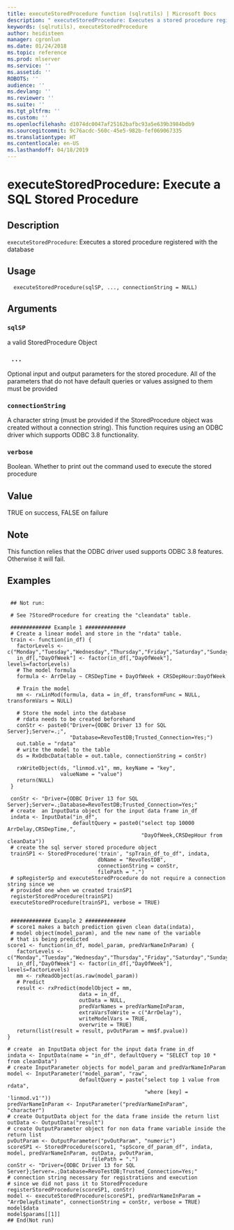 ```yaml
---
title: executeStoredProcedure function (sqlrutils) | Microsoft Docs
description: " executeStoredProcedure: Executes a stored procedure registered with the database "
keywords: (sqlrutils), executeStoredProcedure
author: heidisteen
manager: cgronlun
ms.date: 01/24/2018
ms.topic: reference
ms.prod: mlserver
ms.service: ''
ms.assetid: ''
ROBOTS: ''
audience: ''
ms.devlang: ''
ms.reviewer: ''
ms.suite: ''
ms.tgt_pltfrm: ''
ms.custom: ''
ms.openlocfilehash: d1074dc0047af25162bafbc93a5e639b3984bdb9
ms.sourcegitcommit: 9c76acdc-560c-45e5-982b-fef069067335
ms.translationtype: HT
ms.contentlocale: en-US
ms.lasthandoff: 04/18/2019
---
```

 # <a name="executestoredprocedure-execute-a-sql-stored-procedure"></a>executeStoredProcedure: Execute a SQL Stored Procedure 
 ## <a name="description"></a>Description

`executeStoredProcedure`: Executes a stored procedure registered with the database


 ## <a name="usage"></a>Usage

```   
  executeStoredProcedure(sqlSP, ..., connectionString = NULL)

```

 ## <a name="arguments"></a>Arguments



 ### `sqlSP`
 a valid StoredProcedure Object 



 ### ` ...`
 Optional input and output parameters for the stored procedure. All of the parameters that do not have default queries or values assigned to them must be provided 



 ### `connectionString`
 A character string (must be provided if the StoredProcedure object was created without a connection string). This function requires using an ODBC driver which supports ODBC 3.8 functionality. 



 ### `verbose`
 Boolean. Whether to print out the command used to execute the stored procedure 



 ## <a name="value"></a>Value

TRUE on success, FALSE on failure

 ## <a name="note"></a>Note

This function relies that the ODBC driver used supports ODBC 3.8 features.
Otherwise it will fail.


 ## <a name="examples"></a>Examples

 ```

  ## Not run:

  # See ?StoredProcedure for creating the "cleandata" table.

  ############# Example 1 #############
  # Create a linear model and store in the "rdata" table.
  train <- function(in_df) {
    factorLevels <- c("Monday","Tuesday","Wednesday","Thursday","Friday","Saturday","Sunday")
    in_df[,"DayOfWeek"] <- factor(in_df[,"DayOfWeek"], levels=factorLevels)
    # The model formula
    formula <- ArrDelay ~ CRSDepTime + DayOfWeek + CRSDepHour:DayOfWeek

    # Train the model
    mm <- rxLinMod(formula, data = in_df, transformFunc = NULL, transformVars = NULL)

    # Store the model into the database
    # rdata needs to be created beforehand
    conStr <- paste0("Driver={ODBC Driver 13 for SQL Server};Server=.;",
                     "Database=RevoTestDB;Trusted_Connection=Yes;")
    out.table = "rdata"
    # write the model to the table
    ds = RxOdbcData(table = out.table, connectionString = conStr)

    rxWriteObject(ds, "linmod.v1", mm, keyName = "key",
                  valueName = "value")
    return(NULL)
  }

  conStr <- "Driver={ODBC Driver 13 for SQL Server};Server=.;Database=RevoTestDB;Trusted_Connection=Yes;"
  # create  an InputData object for the input data frame in_df
  indata <- InputData("in_df",
                      defaultQuery = paste0("select top 10000 ArrDelay,CRSDepTime,",
                                            "DayOfWeek,CRSDepHour from cleanData"))
  # create the sql server stored procedure object
  trainSP1 <- StoredProcedure('train', "spTrain_df_to_df", indata,
                              dbName = "RevoTestDB",
                              connectionString = conStr,
                              filePath = ".")
  # spRegisterSp and executeStoredProcedure do not require a connection string since we
  # provided one when we created trainSP1
  registerStoredProcedure(trainSP1)
  executeStoredProcedure(trainSP1, verbose = TRUE)


  ############# Example 2 #############
  # score1 makes a batch prediction given clean data(indata),
  # model object(model_param), and the new name of the variable
  # that is being predicted
score1 <- function(in_df, model_param, predVarNameInParam) {
    factorLevels <- c("Monday","Tuesday","Wednesday","Thursday","Friday","Saturday","Sunday")
    in_df[,"DayOfWeek"] <- factor(in_df[,"DayOfWeek"], levels=factorLevels)
    mm <- rxReadObject(as.raw(model_param))
    # Predict
    result <- rxPredict(modelObject = mm,
                        data = in_df,
                        outData = NULL,
                        predVarNames = predVarNameInParam,
                        extraVarsToWrite = c("ArrDelay"),
                        writeModelVars = TRUE,
                        overwrite = TRUE)
    return(list(result = result, pvOutParam = mm$f.pvalue))
}

# create  an InputData object for the input data frame in_df
indata <- InputData(name = "in_df", defaultQuery = "SELECT top 10 * from cleanData")
# create InputParameter objects for model_param and predVarNameInParam
model <- InputParameter("model_param", "raw",
                        defaultQuery = paste("select top 1 value from rdata",
                                             "where [key] = 'linmod.v1'"))
predVarNameInParam <- InputParameter("predVarNameInParam", "character")
# create OutputData object for the data frame inside the return list
outData <- OutputData("result")
# create OutputParameter object for non data frame variable inside the return list
pvOutParam <- OutputParameter("pvOutParam", "numeric")
scoreSP1 <- StoredProcedure(score1, "spScore_df_param_df", indata, model, predVarNameInParam, outData, pvOutParam,
                            filePath = ".")
conStr <- "Driver={ODBC Driver 13 for SQL Server};Server=.;Database=RevoTestDB;Trusted_Connection=Yes;"
# connection string necessary for registrations and execution
# since we did not pass it to StoredProcedure
registerStoredProcedure(scoreSP1, conStr)
model <- executeStoredProcedure(scoreSP1, predVarNameInParam = "ArrDelayEstimate", connectionString = conStr, verbose = TRUE)
model$data
model$params[[1]]
 ## End(Not run) 
```

